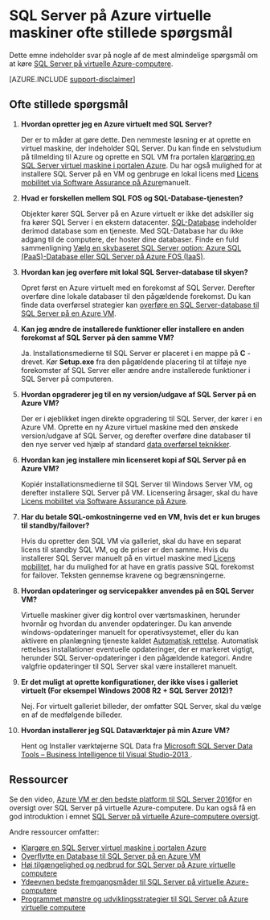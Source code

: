 <properties
    pageTitle="SQL Server på Azure virtuelle maskiner ofte stillede spørgsmål om | Microsoft Azure"
    description="I denne artikel indeholder svar på ofte stillede spørgsmål om kører SQL Server på Azure FOS."
    services="virtual-machines-windows"
    documentationCenter=""
    authors="v-shysun"
    manager="felixwu"
    editor=""
    tags="azure-service-management"/>

<tags
    ms.service="virtual-machines-windows"
    ms.devlang="na"
    ms.topic="article"
    ms.tgt_pltfrm="vm-windows-sql-server"
    ms.workload="infrastructure-services"
    ms.date="09/13/2016"
    ms.author="v-shysun"/>

# <a name="sql-server-on-azure-virtual-machines-faq"></a>SQL Server på Azure virtuelle maskiner ofte stillede spørgsmål

Dette emne indeholder svar på nogle af de mest almindelige spørgsmål om at køre [SQL Server på virtuelle Azure-computere](https://azure.microsoft.com/services/virtual-machines/sql-server/).

[AZURE.INCLUDE [support-disclaimer](../../includes/support-disclaimer.md)]

## <a name="frequently-asked-questions"></a>Ofte stillede spørgsmål

1. **Hvordan opretter jeg en Azure virtuelt med SQL Server?**

    Der er to måder at gøre dette. Den nemmeste løsning er at oprette en virtuel maskine, der indeholder SQL Server. Du kan finde en selvstudium på tilmelding til Azure og oprette en SQL VM fra portalen [klargøring en SQL Server virtuel maskine i portalen Azure](virtual-machines-windows-portal-sql-server-provision.md). Du har også mulighed for at installere SQL Server på en VM og genbruge en lokal licens med [Licens mobilitet via Software Assurance på Azure](https://azure.microsoft.com/pricing/license-mobility/)manuelt.

1. **Hvad er forskellen mellem SQL FOS og SQL-Database-tjenesten?**

    Objekter kører SQL Server på en Azure virtuelt er ikke det adskiller sig fra kører SQL Server i en ekstern datacenter. [SQL-Database](../sql-database/sql-database-technical-overview.md) indeholder derimod database som en tjeneste. Med SQL-Database har du ikke adgang til de computere, der hoster dine databaser. Finde en fuld sammenligning [Vælg en skybaseret SQL Server option: Azure SQL (PaaS)-Database eller SQL Server på Azure FOS (IaaS)](../sql-database/sql-database-paas-vs-sql-server-iaas.md).

1. **Hvordan kan jeg overføre mit lokal SQL Server-database til skyen?**

    Opret først en Azure virtuelt med en forekomst af SQL Server. Derefter overføre dine lokale databaser til den pågældende forekomst. Du kan finde data overførsel strategier kan [overføre en SQL Server-database til SQL Server på en Azure VM](virtual-machines-windows-migrate-sql.md).

2. **Kan jeg ændre de installerede funktioner eller installere en anden forekomst af SQL Server på den samme VM?**

    Ja. Installationsmedierne til SQL Server er placeret i en mappe på **C** -drevet. Kør **Setup.exe** fra den pågældende placering til at tilføje nye forekomster af SQL Server eller ændre andre installerede funktioner i SQL Server på computeren.

3. **Hvordan opgraderer jeg til en ny version/udgave af SQL Server på en Azure VM?**

    Der er i øjeblikket ingen direkte opgradering til SQL Server, der kører i en Azure VM. Oprette en ny Azure virtuel maskine med den ønskede version/udgave af SQL Server, og derefter overføre dine databaser til den nye server ved hjælp af standard [data overførsel teknikker](virtual-machines-windows-migrate-sql.md).

4. **Hvordan kan jeg installere min licenseret kopi af SQL Server på en Azure VM?**

    Kopiér installationsmedierne til SQL Server til Windows Server VM, og derefter installere SQL Server på VM. Licensering årsager, skal du have [Licens mobilitet via Software Assurance på Azure](https://azure.microsoft.com/pricing/license-mobility/).

5. **Har du betale SQL-omkostningerne ved en VM, hvis det er kun bruges til standby/failover?**

    Hvis du opretter den SQL VM via galleriet, skal du have en separat licens til standby SQL VM, og de priser er den samme. Hvis du installerer SQL Server manuelt på en virtuel maskine med [Licens mobilitet](https://azure.microsoft.com/pricing/license-mobility/), har du mulighed for at have en gratis passive SQL forekomst for failover. Teksten gennemse kravene og begrænsningerne.

6. **Hvordan opdateringer og servicepakker anvendes på en SQL Server VM?**

    Virtuelle maskiner giver dig kontrol over værtsmaskinen, herunder hvornår og hvordan du anvender opdateringer. Du kan anvende windows-opdateringer manuelt for operativsystemet, eller du kan aktivere en planlægning tjeneste kaldet [Automatisk rettelse](virtual-machines-windows-classic-sql-automated-patching.md). Automatisk rettelses installationer eventuelle opdateringer, der er markeret vigtigt, herunder SQL Server-opdateringer i den pågældende kategori. Andre valgfrie opdateringer til SQL Server skal være installeret manuelt.

7. **Er det muligt at oprette konfigurationer, der ikke vises i galleriet virtuelt (For eksempel Windows 2008 R2 + SQL Server 2012)?**

    Nej. For virtuelt galleriet billeder, der omfatter SQL Server, skal du vælge en af de medfølgende billeder.

9. **Hvordan installerer jeg SQL Dataværktøjer på min Azure VM?**

    Hent og Installer værktøjerne SQL Data fra [Microsoft SQL Server Data Tools – Business Intelligence til Visual Studio-2013 ](https://www.microsoft.com/en-us/download/details.aspx?id=42313).

## <a name="resources"></a>Ressourcer

Se den video, [Azure VM er den bedste platform til SQL Server 2016](https://channel9.msdn.com/Events/DataDriven/SQLServer2016/Azure-VM-is-the-best-platform-for-SQL-Server-2016)for en oversigt over SQL Server på virtuelle Azure-computere. Du kan også få en god introduktion i emnet [SQL Server på virtuelle Azure-computere oversigt](virtual-machines-windows-sql-server-iaas-overview.md).

Andre ressourcer omfatter:

- [Klargøre en SQL Server virtuel maskine i portalen Azure](virtual-machines-windows-portal-sql-server-provision.md)
- [Overflytte en Database til SQL Server på en Azure VM](virtual-machines-windows-migrate-sql.md)
- [Høj tilgængelighed og nedbrud for SQL Server på Azure virtuelle computere](virtual-machines-windows-sql-high-availability-dr.md)
- [Ydeevnen bedste fremgangsmåder til SQL Server på virtuelle Azure-computere](virtual-machines-windows-sql-performance.md)
- [Programmet mønstre og udviklingsstrategier til SQL Server på Azure virtuelle computere](virtual-machines-windows-sql-server-app-patterns-dev-strategies.md)
